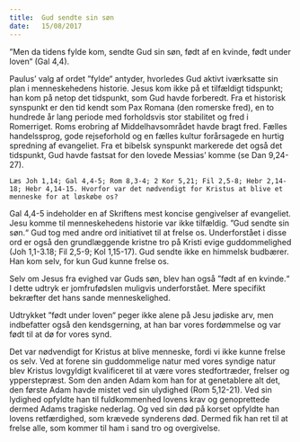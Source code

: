 ```yaml
---
title:  Gud sendte sin søn
date:   15/08/2017
---
```


”Men da tidens fylde kom, sendte Gud sin søn, født af en kvinde, født under loven“ (Gal 4,4).

Paulus’ valg af ordet ”fylde“ antyder, hvorledes Gud aktivt iværksatte sin plan i menneskehedens historie. Jesus kom ikke på et tilfældigt tidspunkt; han kom på netop det tidspunkt, som Gud havde forberedt. Fra et historisk synspunkt er den tid kendt som Pax Romana (den romerske fred), en to hundrede år lang periode med forholdsvis stor stabilitet og fred i Romerriget. Roms erobring af Middelhavsområdet havde bragt fred. Fælles handelssprog, gode rejseforhold og en fælles kultur forårsagede en hurtig spredning af evangeliet. Fra et bibelsk synspunkt markerede det også det tidspunkt, Gud havde fastsat for den lovede Messias’ komme (se Dan 9,24-27).

`Læs Joh 1,14; Gal 4,4-5; Rom 8,3-4; 2 Kor 5,21; Fil 2,5-8; Hebr 2,14-18; Hebr 4,14-15. Hvorfor var det nødvendigt for Kristus at blive et menneske for at løskøbe os?`

Gal 4,4-5 indeholder en af Skriftens mest koncise gengivelser af evangeliet. Jesu komme til menneskehedens historie var ikke tilfældig. ”Gud sendte sin søn.“ Gud tog med andre ord initiativet til at frelse os. Underforstået i disse ord er også den grundlæggende kristne tro på Kristi evige guddommelighed (Joh 1,1-3.18; Fil 2,5-9; Kol 1,15-17). Gud sendte ikke en himmelsk budbærer. Han kom selv, for kun Gud kunne frelse os.

Selv om Jesus fra evighed var Guds søn, blev han også ”født af en kvinde.“ I dette udtryk er jomfrufødslen muligvis underforstået. Mere specifikt bekræfter det hans sande menneskelighed.

Udtrykket ”født under loven“ peger ikke alene på Jesu jødiske arv, men indbefatter også den kendsgerning, at han bar vores fordømmelse og var født til at dø for vores synd.

Det var nødvendigt for Kristus at blive menneske, fordi vi ikke kunne frelse os selv. Ved at forene sin guddommelige natur med vores syndige natur blev Kristus lovgyldigt kvalificeret til at være vores stedfortræder, frelser og ypperstepræst. Som den anden Adam kom han for at genetablere alt det, den første Adam havde mistet ved sin ulydighed (Rom 5,12-21). Ved sin lydighed opfyldte han til fuldkommenhed lovens krav og genoprettede dermed Adams tragiske nederlag. Og ved sin død på korset opfyldte han lovens retfærdighed, som krævede synderens død. Dermed fik han ret til at frelse alle, som kommer til ham i sand tro og overgivelse.

